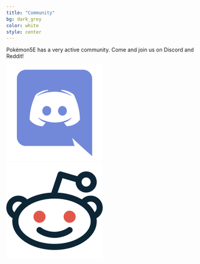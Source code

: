 ```yaml
---
title: "Community"
bg: dark_grey
color: white
style: center
---
```


Pokémon5E has a very active community. Come and join us on Discord and Reddit! 

<a href="https://discord.gg/DA9gQAa" target="_blank"><img src="img/discord.png"></a>
<a href="https://www.reddit.com/r/Pokemon5e/" target="_blank"><img src="img/reddit.png"></a>

